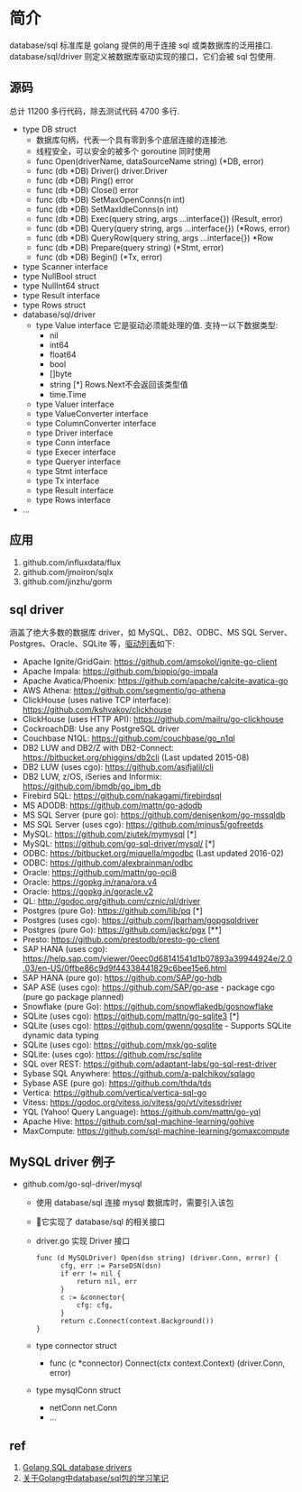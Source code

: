 # 简介
database/sql 标准库是 golang 提供的用于连接 sql 或类数据库的泛用接口. database/sql/driver 则定义被数据库驱动实现的接口，它们会被 sql 包使用. 

## 源码
总计 11200 多行代码，除去测试代码 4700 多行.
+ type DB struct
    - 数据库句柄，代表一个具有零到多个底层连接的连接池.
    - 线程安全，可以安全的被多个 goroutine 同时使用 
    - func Open(driverName, dataSourceName string) (*DB, error)
    - func (db *DB) Driver() driver.Driver
    - func (db *DB) Ping() error
    - func (db *DB) Close() error
    - func (db *DB) SetMaxOpenConns(n int)
    - func (db *DB) SetMaxIdleConns(n int)
    - func (db *DB) Exec(query string, args ...interface{}) (Result, error)
    - func (db *DB) Query(query string, args ...interface{}) (*Rows, error)
    - func (db *DB) QueryRow(query string, args ...interface{}) *Row
    - func (db *DB) Prepare(query string) (*Stmt, error)
    - func (db *DB) Begin() (*Tx, error)
+ type Scanner interface
+ type NullBool struct
+ type NullInt64 struct
+ type Result interface
+ type Rows struct
+ database/sql/driver
    - type Value interface 它是驱动必须能处理的值. 支持一以下数据类型:
        - nil
        - int64
        - float64
        - bool
        - []byte
        - string   [*] Rows.Next不会返回该类型值
        - time.Time       
    - type Valuer interface 
    - type ValueConverter interface 
    - type ColumnConverter interface
    - type Driver interface
    - type Conn interface
    - type Execer interface
    - type Queryer interface
    - type Stmt interface 
    - type Tx interface
    - type Result interface
    - type Rows interface
+ ...

## 应用
1. github.com/influxdata/flux
2. github.com/jmoiron/sqlx
3. github.com/jinzhu/gorm

## sql driver
涵盖了绝大多数的数据库 driver，如 MySQL、DB2、ODBC、MS SQL Server、Postgres、Oracle、SQLite 等，[驱动列表](https://github.com/golang/go/wiki/SQLDrivers)如下:
+ Apache Ignite/GridGain: https://github.com/amsokol/ignite-go-client
+ Apache Impala: https://github.com/bippio/go-impala
+ Apache Avatica/Phoenix: https://github.com/apache/calcite-avatica-go
+ AWS Athena: https://github.com/segmentio/go-athena
+ ClickHouse (uses native TCP interface): https://github.com/kshvakov/clickhouse
+ ClickHouse (uses HTTP API): https://github.com/mailru/go-clickhouse
+ CockroachDB: Use any PostgreSQL driver
+ Couchbase N1QL: https://github.com/couchbase/go_n1ql
+ DB2 LUW and DB2/Z with DB2-Connect: https://bitbucket.org/phiggins/db2cli (Last updated 2015-08)
+ DB2 LUW (uses cgo): https://github.com/asifjalil/cli
+ DB2 LUW, z/OS, iSeries and Informix: https://github.com/ibmdb/go_ibm_db
+ Firebird SQL: https://github.com/nakagami/firebirdsql
+ MS ADODB: https://github.com/mattn/go-adodb
+ MS SQL Server (pure go): https://github.com/denisenkom/go-mssqldb
+ MS SQL Server (uses cgo): https://github.com/minus5/gofreetds
+ MySQL: https://github.com/ziutek/mymysql [*]
+ MySQL: https://github.com/go-sql-driver/mysql/ [*]
+ ODBC: https://bitbucket.org/miquella/mgodbc (Last updated 2016-02)
+ ODBC: https://github.com/alexbrainman/odbc
+ Oracle: https://github.com/mattn/go-oci8
+ Oracle: https://gopkg.in/rana/ora.v4
+ Oracle: https://gopkg.in/goracle.v2
+ QL: http://godoc.org/github.com/cznic/ql/driver
+ Postgres (pure Go): https://github.com/lib/pq [*]
+ Postgres (uses cgo): https://github.com/jbarham/gopgsqldriver
+ Postgres (pure Go): https://github.com/jackc/pgx [**]
+ Presto: https://github.com/prestodb/presto-go-client
+ SAP HANA (uses cgo): https://help.sap.com/viewer/0eec0d68141541d1b07893a39944924e/2.0.03/en-US/0ffbe86c9d9f44338441829c6bee15e6.html
+ SAP HANA (pure go): https://github.com/SAP/go-hdb
+ SAP ASE (uses cgo): https://github.com/SAP/go-ase - package cgo (pure go package planned)
+ Snowflake (pure Go): https://github.com/snowflakedb/gosnowflake
+ SQLite (uses cgo): https://github.com/mattn/go-sqlite3 [*]
+ SQLite (uses cgo): https://github.com/gwenn/gosqlite - Supports SQLite dynamic data typing
+ SQLite (uses cgo): https://github.com/mxk/go-sqlite
+ SQLite: (uses cgo): https://github.com/rsc/sqlite
+ SQL over REST: https://github.com/adaptant-labs/go-sql-rest-driver
+ Sybase SQL Anywhere: https://github.com/a-palchikov/sqlago
+ Sybase ASE (pure go): https://github.com/thda/tds
+ Vertica: https://github.com/vertica/vertica-sql-go
+ Vitess: https://godoc.org/vitess.io/vitess/go/vt/vitessdriver
+ YQL (Yahoo! Query Language): https://github.com/mattn/go-yql
+ Apache Hive: https://github.com/sql-machine-learning/gohive
+ MaxCompute: https://github.com/sql-machine-learning/gomaxcompute

## MySQL driver 例子
+ github.com/go-sql-driver/mysql
    + 使用 database/sql 连接 mysql 数据库时，需要引入该包
    + 它实现了 database/sql 的相关接口
    + driver.go 实现 Driver 接口

          func (d MySQLDriver) Open(dsn string) (driver.Conn, error) {
                cfg, err := ParseDSN(dsn)
                if err != nil {
                    return nil, err
                }
                c := &connector{
                    cfg: cfg,
                }
                return c.Connect(context.Background())
          }
    
    + type connector struct
        - func (c *connector) Connect(ctx context.Context) (driver.Conn, error)
    + type mysqlConn struct
        - netConn net.Conn
        - ...

## ref
1. [Golang SQL database drivers](https://github.com/golang/go/wiki/SQLDrivers)
2. [关于Golang中database/sql包的学习笔记](https://segmentfault.com/a/1190000003036452)